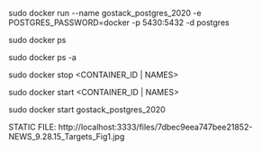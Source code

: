 sudo docker run --name gostack_postgres_2020 -e POSTGRES_PASSWORD=docker -p 5430:5432 -d postgres

sudo docker ps

sudo docker ps -a

sudo docker stop <CONTAINER_ID | NAMES>

sudo docker start <CONTAINER_ID | NAMES>

sudo docker start gostack_postgres_2020

STATIC FILE:
http://localhost:3333/files/7dbec9eea747bee21852-NEWS_9.28.15_Targets_Fig1.jpg
